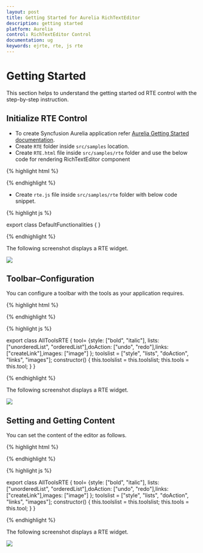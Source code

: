 ```yaml
---
layout: post
title: Getting Started for Aurelia RichTextEditor
description: getting started 
platform: Aurelia
control: RichTextEditor Control
documentation: ug
keywords: ejrte, rte, js rte
---
```


# Getting Started 

This section helps to understand the getting started od RTE control with the step-by-step instruction.

## Initialize RTE Control

* To create Syncfusion Aurelia application refer [Aurelia Getting Started documentation](https://help.syncfusion.com/aurelia/overview#getting-started "").
* Create `RTE` folder inside `src/samples` location.
* Create `RTE.html` file inside  `src/samples/rte` folder and use the below code for rendering RichTextEditor component 

{% highlight html %}

  <template>
    <div>
        <textarea id="rteSample" rows="10" cols="30" ej-rte="e-width:100%" ></textarea>
    </div>
</template>

{% endhighlight %}

* Create `rte.js` file inside `src/samples/rte` folder with below code snippet.

{% highlight js %}

   export class DefaultFunctionalities { }

{% endhighlight %}

The following screenshot displays a RTE widget.

![](/js/RichTextEditor/Getting-Started_images/Getting-Started_img1.png)

## Toolbar–Configuration

You can configure a toolbar with the tools as your application requires.

{% highlight html %}
 
 <template> 
    <div>
        <textarea id="rteSample" rows="10" cols="30" style="width: 740px; height: 440px" ej-rte="e-toolslist.bind:toolslist;e-tools.bind:tools"></textarea>
    </div>
</template>

{% endhighlight %}

{% highlight js %}

export class AllToolsRTE {
    tool= {style: ["bold", "italic"], lists: ["unorderedList", "orderedList"],doAction: ["undo", "redo"],links: ["createLink"],images: ["image"] };
    toolslist = ["style", "lists", "doAction", "links", "images"];
    constructor() { 
    this.toolslist = this.toolslist;
    this.tools = this.tool;
  }
}

{% endhighlight %}

The following screenshot displays a RTE widget.

![](/js/RichTextEditor/Getting-Started_images/Getting-Started_img2.png)

## Setting and Getting Content

You can set the content of the editor as follows.

{% highlight html %}

 <template> 
    <div>
        <textarea id="rteSample" rows="10" cols="30" style="width: 740px; height: 440px" ej-rte="e-toolslist.bind:toolslist;e-tools.bind:tools">
                  &lt;p&gt;&lt;b&gt;Description:&lt;/b&gt;&lt;/p&gt;
    &lt;p&gt;The Rich Text Editor (RTE) control is an easy to render in
    client side. Customer easy to edit the contents and get the HTML content for
    the displayed content. A rich text editor control provides users with a toolbar
    that helps them to apply rich text formats to the text entered in the text
    area. &lt;/p&gt;
    &lt;p&gt;&lt;b&gt;Functional
    Specifications/Requirements:&lt;/b&gt;&lt;/p&gt;
    &lt;ol&gt;&lt;li&gt;&lt;p&gt;Provide
    the tool bar support, it’s also customizable.&lt;/p&gt;&lt;/li&gt;&lt;li&gt;&lt;p&gt;Options
    to get the HTML elements with styles.&lt;/p&gt;&lt;/li&gt;&lt;li&gt;&lt;p&gt;Support
    to insert image from a defined path.&lt;/p&gt;&lt;/li&gt;&lt;li&gt;&lt;p&gt;Footer
    elements and styles(tag / Element information , Action button (Upload, Cancel))&lt;/p&gt;&lt;/li&gt;&lt;li&gt;&lt;p&gt;Re-size
    the editor support. &lt;/p&gt;&lt;/li&gt;&lt;li&gt;&lt;p&gt;Provide
    efficient public methods and client side events.&lt;/p&gt;&lt;/li&gt;&lt;li&gt;&lt;p&gt;Keyboard
    navigation support.&lt;/p&gt;&lt;/li&gt;&lt;/ol&gt;
        </textarea>
    </div>
</template>

{% endhighlight %}

{% highlight js %}

export class AllToolsRTE {
    tool= {style: ["bold", "italic"], lists: ["unorderedList", "orderedList"],doAction: ["undo", "redo"],links: ["createLink"],images: ["image"] };
    toolslist = ["style", "lists", "doAction", "links", "images"];
    constructor() { 
    this.toolslist = this.toolslist;
    this.tools = this.tool;
  }
}

{% endhighlight %}

The following screenshot displays a RTE widget.

![](/js/RichTextEditor/Getting-Started_images/Getting-Started_img3.png)